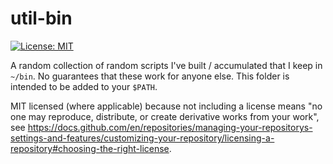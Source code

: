 # util-bin
[![License: MIT](https://img.shields.io/badge/License-MIT-yellow.svg)](https://opensource.org/licenses/MIT)

A random collection of random scripts I've built / accumulated that I keep in `~/bin`.
No guarantees that these work for anyone else.
This folder is intended to be added to your `$PATH`.

MIT licensed (where applicable) because not including a license means "no one may reproduce,
distribute, or create derivative works from your work", see 
https://docs.github.com/en/repositories/managing-your-repositorys-settings-and-features/customizing-your-repository/licensing-a-repository#choosing-the-right-license.
